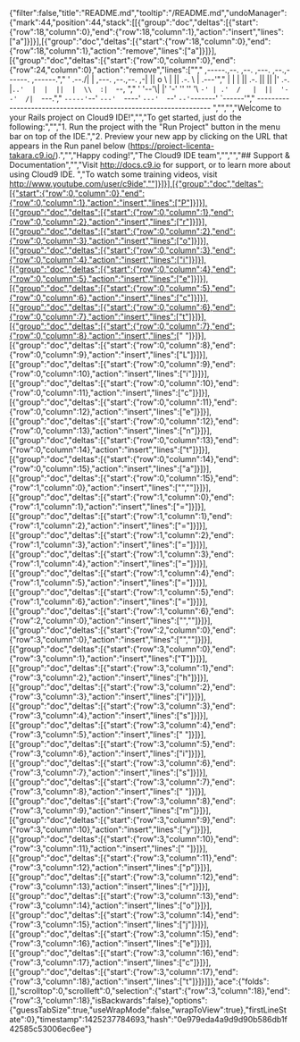 {"filter":false,"title":"README.md","tooltip":"/README.md","undoManager":{"mark":44,"position":44,"stack":[[{"group":"doc","deltas":[{"start":{"row":18,"column":0},"end":{"row":18,"column":1},"action":"insert","lines":["a"]}]}],[{"group":"doc","deltas":[{"start":{"row":18,"column":0},"end":{"row":18,"column":1},"action":"remove","lines":["a"]}]}],[{"group":"doc","deltas":[{"start":{"row":0,"column":0},"end":{"row":24,"column":0},"action":"remove","lines":["","     ,-----.,--.                  ,--. ,---.   ,--.,------.  ,------.","    '  .--./|  | ,---. ,--.,--. ,-|  || o   \\  |  ||  .-.  \\ |  .---'","    |  |    |  || .-. ||  ||  |' .-. |`..'  |  |  ||  |  \\  :|  `--, ","    '  '--'\\|  |' '-' ''  ''  '\\ `-' | .'  /   |  ||  '--'  /|  `---.","     `-----'`--' `---'  `----'  `---'  `--'    `--'`-------' `------'","    ----------------------------------------------------------------- ","","","Welcome to your Rails project on Cloud9 IDE!","","To get started, just do the following:","","1. Run the project with the \"Run Project\" button in the menu bar on top of the IDE.","2. Preview your new app by clicking on the URL that appears in the Run panel below (https://proiect-licenta-takara.c9.io/).","","Happy coding!","The Cloud9 IDE team","","","## Support & Documentation","","Visit http://docs.c9.io for support, or to learn more about using Cloud9 IDE. ","To watch some training videos, visit http://www.youtube.com/user/c9ide",""]}]}],[{"group":"doc","deltas":[{"start":{"row":0,"column":0},"end":{"row":0,"column":1},"action":"insert","lines":["P"]}]}],[{"group":"doc","deltas":[{"start":{"row":0,"column":1},"end":{"row":0,"column":2},"action":"insert","lines":["r"]}]}],[{"group":"doc","deltas":[{"start":{"row":0,"column":2},"end":{"row":0,"column":3},"action":"insert","lines":["o"]}]}],[{"group":"doc","deltas":[{"start":{"row":0,"column":3},"end":{"row":0,"column":4},"action":"insert","lines":["i"]}]}],[{"group":"doc","deltas":[{"start":{"row":0,"column":4},"end":{"row":0,"column":5},"action":"insert","lines":["e"]}]}],[{"group":"doc","deltas":[{"start":{"row":0,"column":5},"end":{"row":0,"column":6},"action":"insert","lines":["c"]}]}],[{"group":"doc","deltas":[{"start":{"row":0,"column":6},"end":{"row":0,"column":7},"action":"insert","lines":["t"]}]}],[{"group":"doc","deltas":[{"start":{"row":0,"column":7},"end":{"row":0,"column":8},"action":"insert","lines":[" "]}]}],[{"group":"doc","deltas":[{"start":{"row":0,"column":8},"end":{"row":0,"column":9},"action":"insert","lines":["L"]}]}],[{"group":"doc","deltas":[{"start":{"row":0,"column":9},"end":{"row":0,"column":10},"action":"insert","lines":["i"]}]}],[{"group":"doc","deltas":[{"start":{"row":0,"column":10},"end":{"row":0,"column":11},"action":"insert","lines":["c"]}]}],[{"group":"doc","deltas":[{"start":{"row":0,"column":11},"end":{"row":0,"column":12},"action":"insert","lines":["e"]}]}],[{"group":"doc","deltas":[{"start":{"row":0,"column":12},"end":{"row":0,"column":13},"action":"insert","lines":["n"]}]}],[{"group":"doc","deltas":[{"start":{"row":0,"column":13},"end":{"row":0,"column":14},"action":"insert","lines":["t"]}]}],[{"group":"doc","deltas":[{"start":{"row":0,"column":14},"end":{"row":0,"column":15},"action":"insert","lines":["a"]}]}],[{"group":"doc","deltas":[{"start":{"row":0,"column":15},"end":{"row":1,"column":0},"action":"insert","lines":["",""]}]}],[{"group":"doc","deltas":[{"start":{"row":1,"column":0},"end":{"row":1,"column":1},"action":"insert","lines":["="]}]}],[{"group":"doc","deltas":[{"start":{"row":1,"column":1},"end":{"row":1,"column":2},"action":"insert","lines":["="]}]}],[{"group":"doc","deltas":[{"start":{"row":1,"column":2},"end":{"row":1,"column":3},"action":"insert","lines":["="]}]}],[{"group":"doc","deltas":[{"start":{"row":1,"column":3},"end":{"row":1,"column":4},"action":"insert","lines":["="]}]}],[{"group":"doc","deltas":[{"start":{"row":1,"column":4},"end":{"row":1,"column":5},"action":"insert","lines":["="]}]}],[{"group":"doc","deltas":[{"start":{"row":1,"column":5},"end":{"row":1,"column":6},"action":"insert","lines":["="]}]}],[{"group":"doc","deltas":[{"start":{"row":1,"column":6},"end":{"row":2,"column":0},"action":"insert","lines":["",""]}]}],[{"group":"doc","deltas":[{"start":{"row":2,"column":0},"end":{"row":3,"column":0},"action":"insert","lines":["",""]}]}],[{"group":"doc","deltas":[{"start":{"row":3,"column":0},"end":{"row":3,"column":1},"action":"insert","lines":["T"]}]}],[{"group":"doc","deltas":[{"start":{"row":3,"column":1},"end":{"row":3,"column":2},"action":"insert","lines":["h"]}]}],[{"group":"doc","deltas":[{"start":{"row":3,"column":2},"end":{"row":3,"column":3},"action":"insert","lines":["i"]}]}],[{"group":"doc","deltas":[{"start":{"row":3,"column":3},"end":{"row":3,"column":4},"action":"insert","lines":["s"]}]}],[{"group":"doc","deltas":[{"start":{"row":3,"column":4},"end":{"row":3,"column":5},"action":"insert","lines":[" "]}]}],[{"group":"doc","deltas":[{"start":{"row":3,"column":5},"end":{"row":3,"column":6},"action":"insert","lines":["i"]}]}],[{"group":"doc","deltas":[{"start":{"row":3,"column":6},"end":{"row":3,"column":7},"action":"insert","lines":["s"]}]}],[{"group":"doc","deltas":[{"start":{"row":3,"column":7},"end":{"row":3,"column":8},"action":"insert","lines":[" "]}]}],[{"group":"doc","deltas":[{"start":{"row":3,"column":8},"end":{"row":3,"column":9},"action":"insert","lines":["m"]}]}],[{"group":"doc","deltas":[{"start":{"row":3,"column":9},"end":{"row":3,"column":10},"action":"insert","lines":["y"]}]}],[{"group":"doc","deltas":[{"start":{"row":3,"column":10},"end":{"row":3,"column":11},"action":"insert","lines":[" "]}]}],[{"group":"doc","deltas":[{"start":{"row":3,"column":11},"end":{"row":3,"column":12},"action":"insert","lines":["p"]}]}],[{"group":"doc","deltas":[{"start":{"row":3,"column":12},"end":{"row":3,"column":13},"action":"insert","lines":["r"]}]}],[{"group":"doc","deltas":[{"start":{"row":3,"column":13},"end":{"row":3,"column":14},"action":"insert","lines":["o"]}]}],[{"group":"doc","deltas":[{"start":{"row":3,"column":14},"end":{"row":3,"column":15},"action":"insert","lines":["j"]}]}],[{"group":"doc","deltas":[{"start":{"row":3,"column":15},"end":{"row":3,"column":16},"action":"insert","lines":["e"]}]}],[{"group":"doc","deltas":[{"start":{"row":3,"column":16},"end":{"row":3,"column":17},"action":"insert","lines":["c"]}]}],[{"group":"doc","deltas":[{"start":{"row":3,"column":17},"end":{"row":3,"column":18},"action":"insert","lines":["t"]}]}]]},"ace":{"folds":[],"scrolltop":0,"scrollleft":0,"selection":{"start":{"row":3,"column":18},"end":{"row":3,"column":18},"isBackwards":false},"options":{"guessTabSize":true,"useWrapMode":false,"wrapToView":true},"firstLineState":0},"timestamp":1425237784693,"hash":"0e979eda4a9d9d90b586db1f42585c53006ec6ee"}